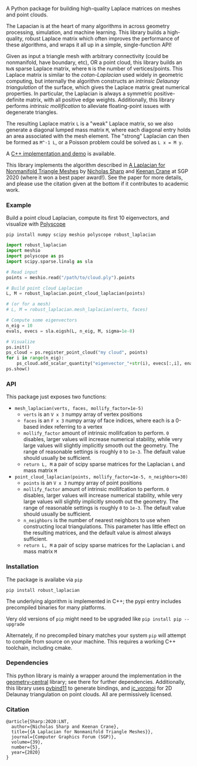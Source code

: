 A Python package for building high-quality Laplace matrices on meshes and point clouds.

The Lapacian is at the heart of many algorithms in across geometry processing, simulation, and machine learning. This library builds a high-quality, robust Laplace matrix which often improves the performance of these algorithms, and wraps it all up in a simple, single-function API! 

Given as input a triangle mesh with arbitrary connectivity (could be nonmanifold, have boundary, etc), OR a point cloud, this library builds an `NxN` sparse Laplace matrix, where `N` is the number of vertices/points. This Laplace matrix is similar to the _cotan-Laplacian_ used widely in geometric computing, but internally the algorithm constructs an _intrinsic Delaunay triangulation_ of the surface, which gives the Laplace matrix great numerical properties. In particular, the Laplacian is always a symmetric positive-definite matrix, with all positive edge weights. Additionally, this library performs _intrinsic mollification_ to alleviate floating-point issues with degenerate triangles.  

The resulting Laplace matrix `L` is a "weak" Laplace matrix, so we also generate a diagonal lumped mass matrix `M`, where each diagonal entry holds an area associated with the mesh element. The "strong" Laplacian can then be formed as `M^-1 L`, or a Poisson problem could be solved as `L x = M y`. 

A [C++ implementation and demo](https://github.com/nmwsharp/nonmanifold-laplacian) is available.

This library implements the algorithm described in [A Laplacian for Nonmanifold Triangle Meshes](http://www.cs.cmu.edu/~kmcrane/Projects/NonmanifoldLaplace/NonmanifoldLaplace.pdf) by [Nicholas Sharp](http://nmwsharp.com) and [Keenan Crane](http://keenan.is/here) at SGP 2020 (where it won a best paper award!). See the paper for more details, and please use the citation given at the bottom if it contributes to academic work.

### Example

Build a point cloud Laplacian, compute its first 10 eigenvectors, and visualize with [Polyscope](https://polyscope.run/py/)

```shell
pip install numpy scipy meshio polyscope robust_laplacian
```

```py
import robust_laplacian
import meshio
import polyscope as ps
import scipy.sparse.linalg as sla

# Read input
points = meshio.read("/path/to/cloud.ply").points

# Build point cloud Laplacian
L, M = robust_laplacian.point_cloud_laplacian(points)

# (or for a mesh)
# L, M = robust_laplacian.mesh_laplacian(verts, faces)

# Compute some eigenvectors
n_eig = 10
evals, evecs = sla.eigsh(L, n_eig, M, sigma=1e-8)

# Visualize
ps.init()
ps_cloud = ps.register_point_cloud("my cloud", points)
for i in range(n_eig):
    ps_cloud.add_scalar_quantity("eigenvector_"+str(i), evecs[:,i], enabled=True)
ps.show()
```



### API

This package just exposes two functions:

- `mesh_laplacian(verts, faces, mollify_factor=1e-5)`
  - `verts` is an `V x 3` numpy array of vertex positions
  - `faces`  is an `F x 3` numpy array of face indices, where each is a 0-based index referring to a vertex
  - `mollify_factor` amount of intrinsic mollifcation to perform. `0` disables, larger values will increase numerical stability, while very large values will slightly implicitly smooth out the geometry. The range of reasonable settings is roughly `0` to `1e-3`.  The default value should usually be sufficient.
  - `return L, M` a pair of scipy sparse matrices for the Laplacian `L` and mass matrix `M` 
- `point_cloud_laplacian(points, mollify_factor=1e-5, n_neighbors=30)` 
  - `points` is an `V x 3` numpy array of point positions
  - `mollify_factor` amount of intrinsic mollifcation to perform. `0` disables, larger values will increase numerical stability, while very large values will slightly implicitly smooth out the geometry. The range of reasonable settings is roughly `0` to `1e-3`.  The default value should usually be sufficient.
  - `n_neighbors` is the number of nearest neighbors to use when constructing local triangulations. This parameter has little effect on the resulting matrices, and the default value is almost always sufficient.
  - `return L, M` a pair of scipy sparse matrices for the Laplacian `L` and mass matrix `M` 

### Installation

The package is availabe via `pip`

```
pip install robust_laplacian
```

The underlying algorithm is implemented in C++; the pypi entry includes precompiled binaries for many platforms.

Very old versions of `pip` might need to be upgraded like `pip install pip --upgrade`

Alternately, if no precompiled binary matches your system `pip` will attempt to compile from source on your machine.  This requires a working C++ toolchain, including cmake.

### Dependencies

This python library is mainly a wrapper around the implementation in the [geometry-central](http://geometry-central.net) library; see there for further dependencies. Additionally, this library uses [pybind11](https://github.com/pybind/pybind11) to generate bindings, and [jc_voronoi](https://github.com/JCash/voronoi) for 2D Delaunay triangulation on point clouds. All are permissively licensed.

### Citation

```
@article{Sharp:2020:LNT,
  author={Nicholas Sharp and Keenan Crane},
  title={{A Laplacian for Nonmanifold Triangle Meshes}},
  journal={Computer Graphics Forum (SGP)},
  volume={39},
  number={5},
  year={2020}
}
```
